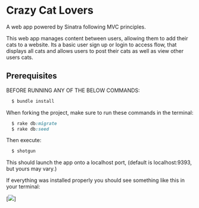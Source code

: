 # Crazy Cat Lovers
A web app powered by Sinatra following MVC principles.

This web app manages content between users, allowing them to add their cats to a website. Its a basic user sign up or login to access flow, that displays all cats and allows users to post their cats as well as view other users cats. 

## Prerequisites
BEFORE RUNNING ANY OF THE BELOW COMMANDS:
```ruby
  $ bundle install
```

When forking the project, make sure to run these commands in the terminal: 
```ruby 
  $ rake db:migrate 
  $ rake db:seed 
```
Then execute:
```ruby
  $ shotgun
```
This should launch the app onto a localhost port, (default is localhost:9393, but yours may vary.)

If everything was installed properly you should see something like this in your terminal:

[<img src="https://gyazo.com/3bb2960b0669bd897143c49a8281ba03">]